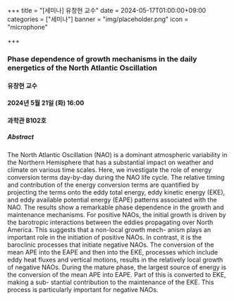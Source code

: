 ﻿+++
title = "[세미나] 유창현 교수"
date = 2024-05-17T01:00:00+09:00
categories = ["세미나"]
banner = "img/placeholder.png"
icon = "microphone"

+++
### Phase dependence of growth mechanisms in the daily energetics of the North Atlantic Oscillation

#### 유창현 교수

#### 2024년 5월 21일 (화) 16:00

####  과학관 B102호

##### Abstract

The North Atlantic Oscillation (NAO) is a dominant atmospheric variability in the
Northern Hemisphere that has a substantial impact on weather and climate on various
time scales. Here, we investigate the role of energy conversion terms day-by-day during
the NAO life cycle. The relative timing and contribution of the energy conversion terms
are quantified by projecting the terms onto the eddy total energy, eddy kinetic energy
(EKE), and eddy available potential energy (EAPE) patterns associated with the NAO.
The results show a remarkable phase dependence in the growth and maintenance
mechanisms. For positive NAOs, the initial growth is driven by the barotropic
interactions between the eddies propagating over North America. This suggests that a
non-local growth mech- anism plays an important role in the initiation of positive NAOs.
In contrast, it is the baroclinic processes that initiate negative NAOs. The conversion of
the mean APE into the EAPE and then into the EKE, processes which include eddy
heat fluxes and vertical motions, results in the relatively local growth of negative NAOs.
During the mature phase, the largest source of energy is the conversion of the mean
APE into EAPE. Part of this is converted to EKE, making a sub- stantial contribution to
the maintenance of the EKE. This process is particularly important for negative NAOs.